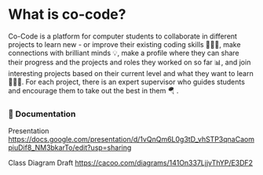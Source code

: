 # What is co-code?

Co-Code is a platform for computer students to collaborate in different projects to learn new - or improve their existing coding skills 🧑🏻‍💻, make connections with brilliant minds 💡, make a profile where they can share their progress and the projects and roles they worked on so far 📊, and join interesting projects based on their current level and what they want to learn 🧗🏻‍♂️. For each project, there is an expert supervisor who guides students and encourage them to take out the best in them 🪂 .


### 📑 Documentation

Presentation
https://docs.google.com/presentation/d/1vQnQm6L0g3tD_vhSTP3qnaCaompiuDif8_NM3bkarTo/edit?usp=sharing

Class Diagram Draft
https://cacoo.com/diagrams/141On337LjjvThYP/E3DF2


